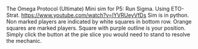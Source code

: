 The Omega Protocol (Ultimate) Mini sim for P5: Run Sigma. Using ETO-Strat. https://www.youtube.com/watch?v=lYVRUeyVfDs
Sim is in python.
Non marked players are indicated by white squares in bottom row. Orange squares are marked players.
Square with purple outline is your position.
Simply click the button at the pie slice you would need to stand to resolve the mechanic.
